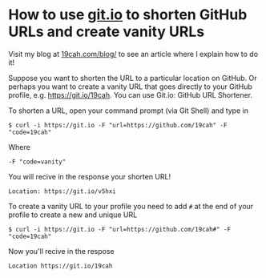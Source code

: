  # How to use [git.io](https://git.io) to shorten GitHub URLs and create vanity URLs
 
 Visit my blog at [19cah.com/blog/](https://19cah.com/blog/2017/11/10/how-to-shorten-urls-on-github.html) to see an article where I explain how to do it!
 
 Suppose you want to shorten the URL to a particular location on GitHub. Or perhaps you want to create a vanity URL that goes directly to your GitHub profile, e.g. https://git.io/19cah. You can use Git.io: GitHub URL Shortener.
 
 To shorten a URL, open your command prompt (via Git Shell) and type in
 ```
$ curl -i https://git.io -F "url=https://github.com/19cah" -F "code=19cah"
```
Where 
```
-F "code=vanity"
```
You will recive in the response your shorten URL!
```
Location: https://git.io/v5hxi
```
To create a vanity URL to your profile you need to add `#` at the end of your profile to create a new and unique URL
```
$ curl -i https://git.io -F "url=https://github.com/19cah#" -F "code=19cah"
```
Now you'll recive in the respose
```
Location https://git.io/19cah
```

